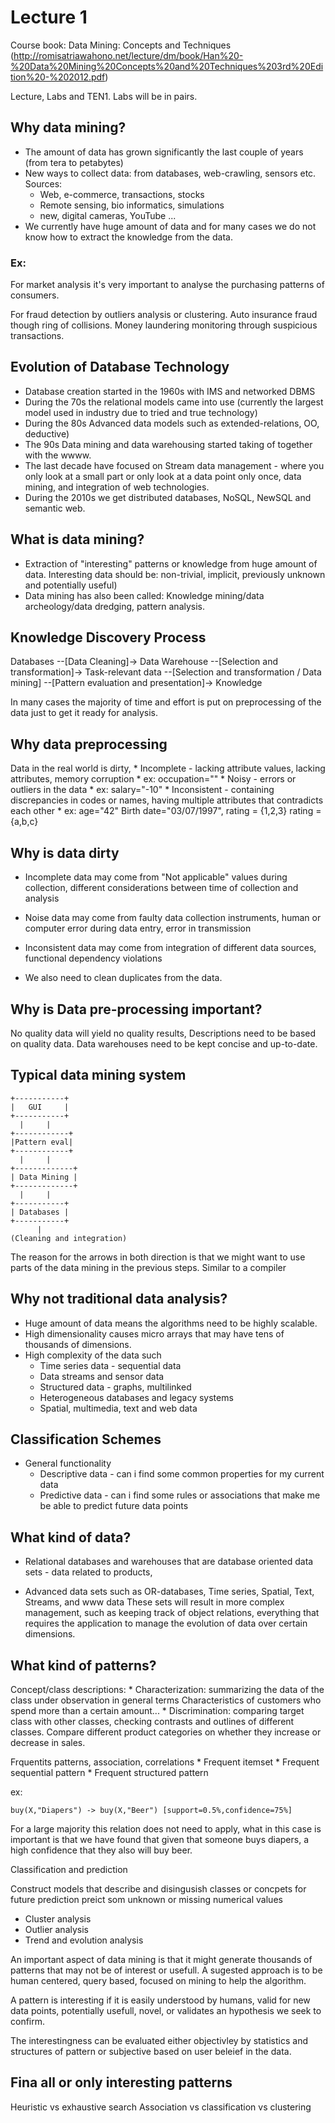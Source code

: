 # Lecture 1

Course book: Data Mining: Concepts and Techniques (http://romisatriawahono.net/lecture/dm/book/Han%20-%20Data%20Mining%20Concepts%20and%20Techniques%203rd%20Edition%20-%202012.pdf)

Lecture, Labs and TEN1. Labs will be in pairs.

## Why data mining?

* The amount of data has grown significantly the last couple of years (from tera to petabytes)
* New ways to collect data: from databases, web-crawling, sensors etc.
	Sources:
	* Web, e-commerce, transactions, stocks
	* Remote sensing, bio informatics, simulations
	* new, digital cameras, YouTube ...
* We currently have huge amount of data and for many cases we do not know how to extract the knowledge from the data.

### Ex:
For market analysis it's very important to analyse the purchasing patterns of consumers. 

For fraud detection by outliers analysis or clustering.
	Auto insurance fraud though ring of collisions.
	Money laundering monitoring through suspicious transactions.

## Evolution of Database Technology

* Database creation started in the 1960s with IMS and networked DBMS
* During the 70s the relational models came into use (currently the largest model used in industry due to tried and true technology)
* During the 80s Advanced data models such as extended-relations, OO, deductive)
* The 90s Data mining and data warehousing started taking of together with the wwww.
* The last decade have focused on Stream data management - where you only look at a small part or only look at a data point only once, data mining, and integration of web technologies.
* During the 2010s we get distributed databases, NoSQL, NewSQL and semantic web.

## What is data mining?

* Extraction of "interesting" patterns or knowledge from huge amount of data.
	Interesting data should be: non-trivial, implicit, previously unknown and potentially useful)
* Data mining has also been called: Knowledge mining/data archeology/data dredging, pattern analysis.

## Knowledge Discovery Process

Databases --[Data Cleaning]-> Data Warehouse --[Selection and transformation]-> Task-relevant data --[Selection and transformation / Data mining] --[Pattern evaluation and presentation]-> Knowledge

In many cases the majority of time and effort is put on preprocessing of the data just to get it ready for analysis.

## Why data preprocessing

Data in the real world is dirty, 
	* Incomplete - lacking attribute values, lacking attributes, memory corruption
		* ex: occupation=""
	* Noisy - errors or outliers in the data
		* ex: salary="-10"
	* Inconsistent - containing discrepancies in codes or names, having multiple attributes that contradicts each other
		* ex: age="42" Birth date="03/07/1997", rating = {1,2,3} rating = {a,b,c}

## Why is data dirty

* Incomplete data may come from "Not applicable" values during collection, different considerations between time of collection and analysis

* Noise data may come from faulty data collection instruments, human or computer error during data entry, error in transmission

* Inconsistent data may come from integration of different data sources, functional dependency violations

* We also need to clean duplicates from the data.

## Why is Data pre-processing important?

No quality data will yield no quality results, Descriptions need to be based on quality data. Data warehouses need to be kept concise and up-to-date.

## Typical data mining system

```
+-----------+
| 	GUI		|
+-----------+
  |		|
+------------+
|Pattern eval|
+------------+
  |		|
+-------------+
| Data Mining |
+-------------+
  |		|
+-----------+
| Databases |
+-----------+
  	  |
(Cleaning and integration)
```

The reason for the arrows in both direction is that we might want to use parts of the data mining in the previous steps. Similar to a compiler

## Why not traditional data analysis?

* Huge amount of data means the algorithms need to be highly scalable.
* High dimensionality causes micro arrays that may have tens of thousands of dimensions. 
* High complexity of the data such
	* Time series data - sequential data
	* Data streams and sensor data
	* Structured data - graphs, multilinked 
	* Heterogeneous databases and legacy systems
	* Spatial, multimedia, text and web data

## Classification Schemes

* General functionality
	* Descriptive data - can i find some common properties for my current data
	* Predictive data - can i find some rules or associations that make me be able to predict future data points

## What kind of data?

* Relational databases and warehouses that are database oriented data sets - data related to products, 

* Advanced data sets such as OR-databases, Time series, Spatial, Text, Streams, and www data
	These sets will result in more complex management, such as keeping track of object relations, everything that requires the application to manage the evolution of data over certain dimensions.

## What kind of patterns?

Concept/class descriptions:
	* Characterization: summarizing the data of the class under observation in general terms
		Characteristics of customers who spend more than a certain amount...
	* Discrimination: comparing target class with other classes, checking contrasts and outlines of different classes.
		Compare different product categories on whether they increase or decrease in sales.

Frquentits patterns, association, correlations
	* Frequent itemset
	* Frequent sequential pattern
	* Frequent structured pattern

ex:
```
buy(X,"Diapers") -> buy(X,"Beer") [support=0.5%,confidence=75%]
```
For a large majority this relation does not need to apply, what in this case is important is that we have found that given that someone buys diapers, a high confidence that they also will buy beer.

Classification and prediction

Construct models that describe and disingusish classes or concpets for future prediction
preict som unknown or missing numerical values

* Cluster analysis
* Outlier analysis
* Trend and evolution analysis


An important aspect of data mining is that it might generate thousands of patterns that may not be of interest or usefull. A sugested approach is to be human centered, query based, focused on mining to help the algorithm.

A pattern is interesting if it is easily understood by humans, valid for new data points, potentially usefull, novel, or validates an hypothesis we seek to confirm.

The interestingness can be evaluated either objectivley by statistics and structures of pattern or subjective based on user beleief in the data.

## Fina all or only interesting patterns

Heuristic vs exhaustive search
Association vs classification vs clustering
